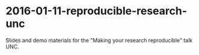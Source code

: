 # 2016-01-11-reproducible-research-unc
Slides and demo materials for the "Making your research reproducible" talk UNC.
